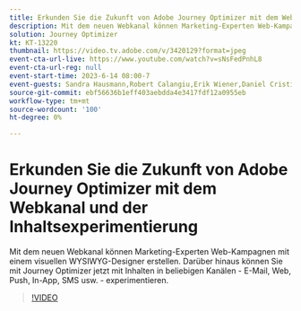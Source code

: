 ```yaml
---
title: Erkunden Sie die Zukunft von Adobe Journey Optimizer mit dem Webkanal und der Inhaltsexperimentierung
description: Mit dem neuen Webkanal können Marketing-Experten Web-Kampagnen mit einem visuellen WYSIWYG-Designer erstellen. Darüber hinaus können Sie mit Journey Optimizer jetzt mit Inhalten in beliebigen Kanälen - E-Mail, Web, Push, In-App, SMS usw. - experimentieren.
solution: Journey Optimizer
kt: KT-13220
thumbnail: https://video.tv.adobe.com/v/3420129?format=jpeg
event-cta-url-live: https://www.youtube.com/watch?v=sNsFedPnhL8
event-cta-url-reg: null
event-start-time: 2023-6-14 08:00-7
event-guests: Sandra Hausmann,Robert Calangiu,Erik Wiener,Daniel Cristian Popescu
source-git-commit: ebf56636b1eff403aebdda4e3417fdf12a0955eb
workflow-type: tm+mt
source-wordcount: '100'
ht-degree: 0%

---
```


# Erkunden Sie die Zukunft von Adobe Journey Optimizer mit dem Webkanal und der Inhaltsexperimentierung

Mit dem neuen Webkanal können Marketing-Experten Web-Kampagnen mit einem visuellen WYSIWYG-Designer erstellen. Darüber hinaus können Sie mit Journey Optimizer jetzt mit Inhalten in beliebigen Kanälen - E-Mail, Web, Push, In-App, SMS usw. - experimentieren.

>[!VIDEO](https://video.tv.adobe.com/v/3420129/?learn=on)
